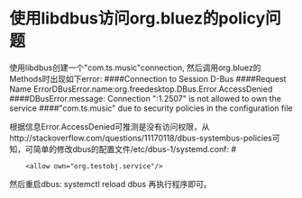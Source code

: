 #		使用libdbus访问org.bluez的policy问题

使用libdbus创建一个"com.ts.music"connection, 然后调用org.bluez的Methods时出现如下error:
####Connection to Session D-Bus
####Request Name ErrorDBusError.name:org.freedesktop.DBus.Error.AccessDenied
####DBusError.message: Connection ":1.2507" is not allowed to own the service ####"com.ts.music" due to security policies in the configuration file

根据信息Error.AccessDenied可推测是没有访问权限，从http://stackoverflow.com/questions/11170118/dbus-systembus-policies可知，可简单的修改dbus的配置文件/etc/dbus-1/systemd.conf:
#<policy>

    	<allow own="org.testobj.service"/>
</policy>
			
然后重启dbus: systemctl reload dbus
再执行程序即可。